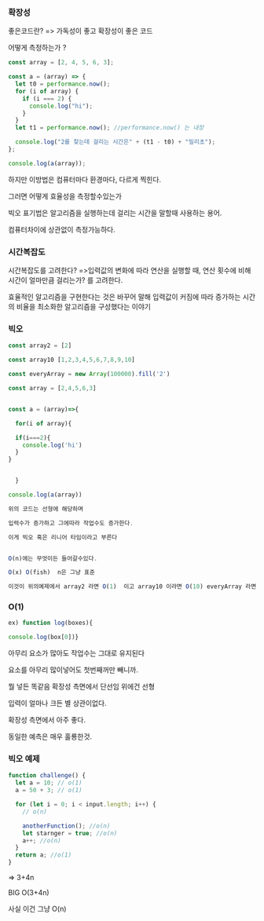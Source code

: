### 확장성

좋은코드란? => 가독성이 좋고 확장성이 좋은 코드

어떻게 측정하는가 ?

```js
const array = [2, 4, 5, 6, 3];

const a = (array) => {
  let t0 = performance.now();
  for (i of array) {
    if (i === 2) {
      console.log("hi");
    }
  }
  let t1 = performance.now(); //performance.now() 는 내장

  console.log("2를 찾는데 걸리는 시간은" + (t1 - t0) + "밀리초");
};

console.log(a(array));
```

하지만 이방법은 컴퓨터마다 환경마다, 다르게 찍힌다.

그러면 어떻게 효율성을 측정할수있는가

빅오 표기법은 알고리즘을 실행하는데 걸리는 시간을 말할때 사용하는 용어.

컴퓨터차이에 상관없이 측정가능하다.

### 시간복잡도

시간복잡도를 고려한다? =>입력값의 변화에 따라 연산을 실행할 때, 연산 횟수에 비해 시간이 얼마만큼 걸리는가? 를 고려한다.

효율적인 알고리즘을 구현한다는 것은 바꾸어 말해 입력값이 커짐에 따라 증가하는 시간의 비율을 최소화한 알고리즘을 구성했다는 이야기

### 빅오

```js
const array2 = [2]

const array10 [1,2,3,4,5,6,7,8,9,10]

const everyArray = new Array(100000).fill('2')

const array = [2,4,5,6,3]


const a = (array)=>{

  for(i of array){

  if(i===2){
    console.log('hi')
  }
}


  }

console.log(a(array))

위의 코드는 선형에 해당하며

입력수가 증가하고 그에따라 작업수도 증가한다.

이게 빅오 혹은 리니어 타임이라고 부른다


O(n)에는 무엇이든 들어갈수있다.

O(x) O(fish)  n은 그냥 표준

이것이 위의예제에서 array2 라면 O(1)  이고 array10 이라면 O(10) everyArray 라면 O(100000)

```

### O(1)

```js
ex) function log(boxes){

console.log(box[0])}
```

아무리 요소가 많아도 작업수는 그대로 유지된다

요소를 아무리 많이넣어도 첫번째꺼만 빼니까.

뭘 넣든 똑같음 확장성 측면에서 단선임 위에건 선형

입력이 얼마나 크든 별 상관이없다.

확장성 측면에서 아주 좋다.

동일한 예측은 매우 훌룡한것.

### 빅오 예제

```js
function challenge() {
  let a = 10; // o(1)
  a = 50 + 3; // o(1)

  for (let i = 0; i < input.length; i++) {
    // o(n)

    anotherFunction(); //o(n)
    let starnger = true; //o(n)
    a++; //o(n)
  }
  return a; //o(1)
}
```

⇒ 3+4n

BIG O(3+4n)

사실 이건 그냥 O(n)

